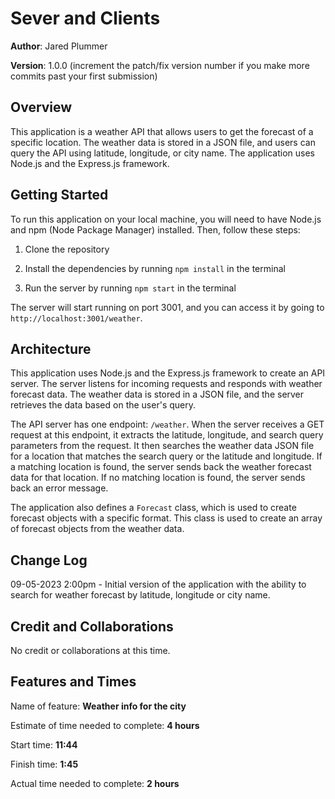 # Sever and Clients

**Author**: Jared Plummer

**Version**: 1.0.0 (increment the patch/fix version number if you make more commits past your first submission)

## Overview

This application is a weather API that allows users to get the forecast of a specific location. The weather data is stored in a JSON file, and users can query the API using latitude, longitude, or city name. The application uses Node.js and the Express.js framework.

## Getting Started

To run this application on your local machine, you will need to have Node.js and npm (Node Package Manager) installed. Then, follow these steps:

1. Clone the repository

2. Install the dependencies by running `npm install` in the terminal

3. Run the server by running `npm start` in the terminal

The server will start running on port 3001, and you can access it by going to `http://localhost:3001/weather`.

## Architecture

This application uses Node.js and the Express.js framework to create an API server. The server listens for incoming requests and responds with weather forecast data. The weather data is stored in a JSON file, and the server retrieves the data based on the user's query.

The API server has one endpoint: `/weather`. When the server receives a GET request at this endpoint, it extracts the latitude, longitude, and search query parameters from the request. It then searches the weather data JSON file for a location that matches the search query or the latitude and longitude. If a matching location is found, the server sends back the weather forecast data for that location. If no matching location is found, the server sends back an error message.

The application also defines a `Forecast` class, which is used to create forecast objects with a specific format. This class is used to create an array of forecast objects from the weather data.

## Change Log

09-05-2023 2:00pm - Initial version of the application with the ability to search for weather forecast by latitude, longitude or city name.

## Credit and Collaborations

No credit or collaborations at this time.

## Features and Times

Name of feature: **Weather info for the city**

Estimate of time needed to complete: **4 hours**

Start time: **11:44**

Finish time: **1:45**

Actual time needed to complete: **2 hours**


